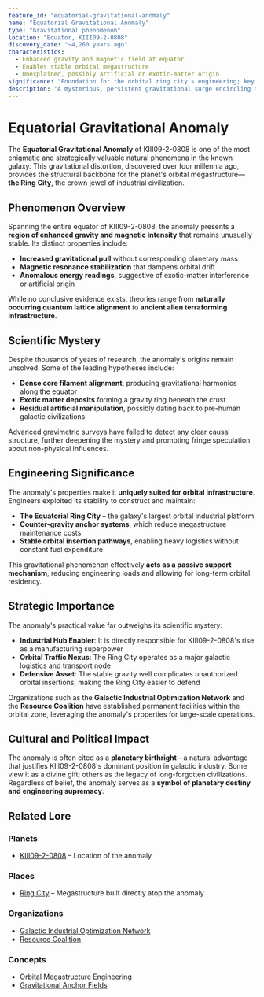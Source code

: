 ```yaml
---
feature_id: "equatorial-gravitational-anomaly"
name: "Equatorial Gravitational Anomaly"
type: "Gravitational phenomenon"
location: "Equator, KIII09-2-0808"
discovery_date: "~4,260 years ago"
characteristics:
  - Enhanced gravity and magnetic field at equator
  - Enables stable orbital megastructure
  - Unexplained, possibly artificial or exotic-matter origin
significance: "Foundation for the orbital ring city's engineering; key to the planet's industrial dominance"
description: "A mysterious, persistent gravitational surge encircling the planet's equator—nature's foundation for the galaxy's greatest ring city."
---
```


# Equatorial Gravitational Anomaly

The **Equatorial Gravitational Anomaly** of KIII09-2-0808 is one of the most enigmatic and strategically valuable natural phenomena in the known galaxy. This gravitational distortion, discovered over four millennia ago, provides the structural backbone for the planet's orbital megastructure—**the Ring City**, the crown jewel of industrial civilization.

## Phenomenon Overview

Spanning the entire equator of KIII09-2-0808, the anomaly presents a **region of enhanced gravity and magnetic intensity** that remains unusually stable. Its distinct properties include:

- **Increased gravitational pull** without corresponding planetary mass
- **Magnetic resonance stabilization** that dampens orbital drift
- **Anomalous energy readings**, suggestive of exotic-matter interference or artificial origin

While no conclusive evidence exists, theories range from **naturally occurring quantum lattice alignment** to **ancient alien terraforming infrastructure**.

## Scientific Mystery

Despite thousands of years of research, the anomaly's origins remain unsolved. Some of the leading hypotheses include:

- **Dense core filament alignment**, producing gravitational harmonics along the equator
- **Exotic matter deposits** forming a gravity ring beneath the crust
- **Residual artificial manipulation**, possibly dating back to pre-human galactic civilizations

Advanced gravimetric surveys have failed to detect any clear causal structure, further deepening the mystery and prompting fringe speculation about non-physical influences.

## Engineering Significance

The anomaly's properties make it **uniquely suited for orbital infrastructure**. Engineers exploited its stability to construct and maintain:

- **The Equatorial Ring City** – the galaxy's largest orbital industrial platform
- **Counter-gravity anchor systems**, which reduce megastructure maintenance costs
- **Stable orbital insertion pathways**, enabling heavy logistics without constant fuel expenditure

This gravitational phenomenon effectively **acts as a passive support mechanism**, reducing engineering loads and allowing for long-term orbital residency.

## Strategic Importance

The anomaly's practical value far outweighs its scientific mystery:

- **Industrial Hub Enabler**: It is directly responsible for KIII09-2-0808's rise as a manufacturing superpower  
- **Orbital Traffic Nexus**: The Ring City operates as a major galactic logistics and transport node  
- **Defensive Asset**: The stable gravity well complicates unauthorized orbital insertions, making the Ring City easier to defend  

Organizations such as the **Galactic Industrial Optimization Network** and the **Resource Coalition** have established permanent facilities within the orbital zone, leveraging the anomaly's properties for large-scale operations.

## Cultural and Political Impact

The anomaly is often cited as a **planetary birthright**—a natural advantage that justifies KIII09-2-0808's dominant position in galactic industry. Some view it as a divine gift; others as the legacy of long-forgotten civilizations. Regardless of belief, the anomaly serves as a **symbol of planetary destiny and engineering supremacy**.

## Related Lore

### Planets
- [KIII09-2-0808](/planets/kiii09-2-0808) – Location of the anomaly

### Places
- [Ring City](/places/ring_city) – Megastructure built directly atop the anomaly

### Organizations
- [Galactic Industrial Optimization Network](/organizations/galactic_industrial_optimization_network)
- [Resource Coalition](/organizations/resource_coalition)

### Concepts
- [Orbital Megastructure Engineering](/concepts/orbital_megastructure_engineering)
- [Gravitational Anchor Fields](/concepts/gravitational_anchor_fields)
